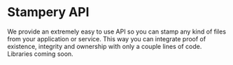 # Stampery API

We provide an extremely easy to use API so you can stamp any kind of files from your application or service.
This way you can integrate proof of existence, integrity and ownership with only a couple lines of code.
Libraries coming soon.
